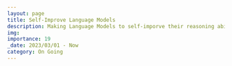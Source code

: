 ```yaml
---
layout: page
title: Self-Improve Language Models
description: Making Language Models to self-imporve their reasoning abilities 
img: 
importance: 19
_date: 2023/03/01 - Now
category: On Going
---
```

